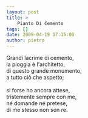 ```yaml
---
layout: post
title: >
    Pianto Di Cemento
tags: []
date: 2009-04-19 17:15:00
author: pietro
---
```

Grandi lacrime di cemento,<br/>la pioggia è l'architetto,<br/>di questo grande monumento,<br/>a tutto ciò che aspetto;<br/><br/>si forse ho ancora attese,<br/>tristemente sempre con me,<br/>né domande né pretese,<br/>di me stesso non son re.
